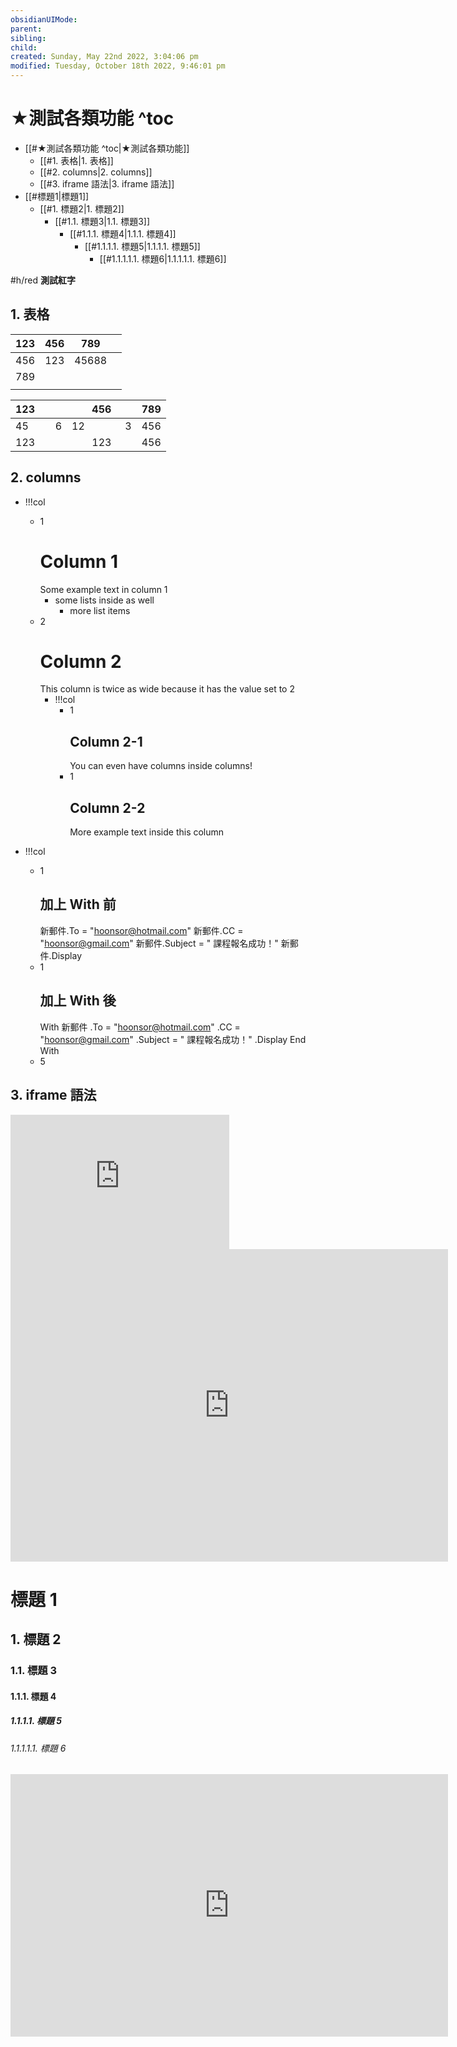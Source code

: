 ```yaml
---
obsidianUIMode: 
parent: 
sibling: 
child: 
created: Sunday, May 22nd 2022, 3:04:06 pm
modified: Tuesday, October 18th 2022, 9:46:01 pm
---
```



# ★測試各類功能 ^toc

- [[#★測試各類功能 ^toc|★測試各類功能]]
	- [[#1. 表格|1. 表格]]
	- [[#2. columns|2. columns]]
	- [[#3. iframe 語法|3. iframe 語法]]
- [[#標題1|標題1]]
	- [[#1. 標題2|1. 標題2]]
		- [[#1.1. 標題3|1.1. 標題3]]
			- [[#1.1.1. 標題4|1.1.1. 標題4]]
				- [[#1.1.1.1. 標題5|1.1.1.1. 標題5]]
					- [[#1.1.1.1.1. 標題6|1.1.1.1.1. 標題6]]

#h/red **測試紅字**

## 1. 表格

| 123 | 456 |   789 |  |
|:----|----:|:-----:|:---|
| 456 | 123 | 45688 |  |
| 789 |     |       |  |
|     |     |       |  |  

|                                    123 |                                                        456 | 789 |
|:---------------------------------------|:----------------------------------------------------------:|----:|
| 45&nbsp; &nbsp; &nbsp; &nbsp; &nbsp; 6 | 12&nbsp; &nbsp; &nbsp; &nbsp; &nbsp; &nbsp; &nbsp; &nbsp;3 | 456 |
|                                    123 |                                                        123 | 456 | 


## 2. columns

- !!!col
	- 1
		# Column 1
		Some example text in column 1
		- some lists inside as well
			- more list items
	- 2
		# Column 2
		This column is twice as wide because it has the value set to 2
		- !!!col
			- 1
			  ## Column 2-1
			  You can even have columns inside columns!
			- 1
			  ## Column 2-2
			  More example text inside this column


- !!!col
	- 1
		## 加上 With 前
		新郵件.To = "hoonsor@hotmail.com"
		新郵件.CC = "hoonsor@gmail.com"
		新郵件.Subject = " 課程報名成功！"
		新郵件.Display
	- 1
		## 加上 With 後
		With 新郵件
			.To = "hoonsor@hotmail.com"
			.CC = "hoonsor@gmail.com"
			.Subject = " 課程報名成功！"
			.Display
		End With
	- 5

## 3. iframe 語法

<iframe width="350" height="215" src="https://www.youtube.com/" frameborder="0" allow="accelerometer; autoplay; encrypted-media; gyroscope; picture-in-picture" allowfullscreen></iframe>

<iframe width="700" height="500" src="https://law.moj.gov.tw/LawClass/LawAll.aspx?pcode=h0020040" frameborder="0" allow="accelerometer; autoplay; encrypted-media; gyroscope; picture-in-picture" scrolling="no " allowfullscreen></iframe>


# 標題 1
## 1. 標題 2
### 1.1. 標題 3
#### 1.1.1. 標題 4
##### 1.1.1.1. 標題 5
###### 1.1.1.1.1. 標題 6


<iframe width="700" height="420" src="https://law.moj.gov.tw/LawClass/LawAll.aspx?PCode=H0020041" frameborder="0" allow="accelerometer; autoplay; encrypted-media; gyroscope; picture-in-picture" allowfullscreen></iframe>